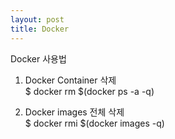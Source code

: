```yaml
---
layout: post
title: Docker
---
```


Docker 사용법  
1. Docker Container 삭제  
  $ docker rm $(docker ps -a -q)  
  
2. Docker images 전체 삭제  
  $ docker rmi $(docker images -q)  
